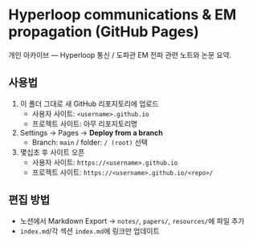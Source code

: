 # Hyperloop communications & EM propagation (GitHub Pages)

개인 아카이브 — Hyperloop 통신 / 도파관 EM 전파 관련 노트와 논문 요약.

## 사용법
1) 이 폴더 그대로 새 GitHub 리포지토리에 업로드
   - 사용자 사이트: `<username>.github.io`
   - 프로젝트 사이트: 아무 리포지토리명
2) Settings → Pages → **Deploy from a branch**
   - Branch: `main` / folder: `/ (root)` 선택
3) 몇십초 후 사이트 오픈
   - 사용자 사이트: `https://<username>.github.io`
   - 프로젝트 사이트: `https://<username>.github.io/<repo>/`

## 편집 방법
- 노션에서 Markdown Export → `notes/`, `papers/`, `resources/`에 파일 추가
- `index.md`/각 섹션 `index.md`에 링크만 업데이트
